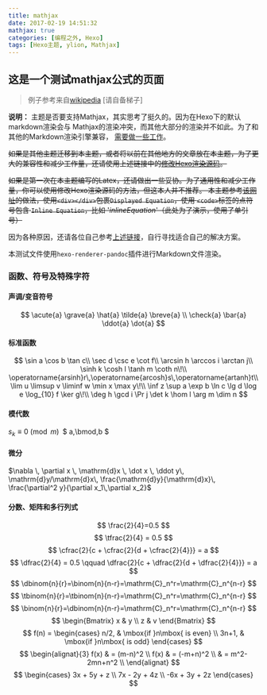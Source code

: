 ```yaml
---
title: mathjax
date: 2017-02-19 14:51:32
mathjax: true
categories: [编程之外, Hexo]
tags: [Hexo主题, ylion, Mathjax]
---
```


## 这是一个测试mathjax公式的页面

> 例子参考来自[wikipedia](https://zh.wikipedia.org/wiki/Help:%E6%95%B0%E5%AD%A6%E5%85%AC%E5%BC%8F) [请自备梯子]

**说明：** 主题是否要支持Mathjax，其实思考了挺久的。因为在Hexo下的默认markdown渲染会与
Mathjax的渲染冲突，而其他大部分的渲染并不如此。为了和其他的Markdown渲染引擎兼容，
[需要做一些工作](http://shomy.top/2016/10/22/hexo-markdown-mathjax/)。

~~如果是其他主题迁移到本主题，或者将以前在其他地方的文章放在本主题，为了更大的兼容性和减少工作量，还请使用上述链接中的[修改Hexo渲染源码](http://shomy.top/2016/10/22/hexo-markdown-mathjax/#修改hexo渲染源码)。~~

~~如果是第一次在本主题编写的Latex，还请做出一些妥协。为了通用性和减少工作量，你可以使用修改Hexo渲染源码的方法，但这本人并不推荐。
本主题参考[该网址](http://gohugo.io/tutorials/mathjax/)的做法，使用`<div></div>`包裹`Displayed Equation`，使用
`<code>`标签的点符号包含 `Inline Equation`，比如 '$inline Equation$'（此处为了演示，使用了单引号）~~

因为各种原因，还请各位自己参考[上述链接](http://shomy.top/2016/10/22/hexo-markdown-mathjax/)，自行寻找适合自己的解决方案。

本测试文件使用`hexo-renderer-pandoc`插件进行Markdown文件渲染。



### 函数、符号及特殊字符

#### 声调/变音符号


$$
\acute{a} \grave{a} \hat{a} \tilde{a} \breve{a}
\\
\check{a} \bar{a} \ddot{a} \dot{a}
$$



#### 标准函数


$$
\sin a \cos b \tan c\\
\sec d \csc e \cot f\\
\arcsin h \arccos i \arctan j\\
\sinh k \cosh l \tanh m \coth n\!\\
\operatorname{arsinh}r\,\operatorname{arcosh}s\,\operatorname{artanh}t\\
\lim u \limsup v \liminf w \min x \max y\!\\
\inf z \sup a \exp b \ln c \lg d \log e \log_{10} f \ker g\!\\
\deg h \gcd i \Pr j \det k \hom l \arg m \dim n
$$


#### 模代数

$s_k \equiv 0 \pmod{m}$` `$ a\,\bmod\,b $

#### 微分
$\nabla \, \partial x \, \mathrm{d}x \, \dot x \, \ddot y\, \mathrm{d}y/\mathrm{d}x\, \frac{\mathrm{d}y}{\mathrm{d}x}\, \frac{\partial^2 y}{\partial x_1\,\partial x_2}$

#### 分数、矩阵和多行列式

$$
\frac{2}{4}=0.5
$$
$$
\tfrac{2}{4} = 0.5
$$
$$
\cfrac{2}{c + \cfrac{2}{d + \cfrac{2}{4}}} = a
$$
$$
\dfrac{2}{4} = 0.5 \qquad \dfrac{2}{c + \dfrac{2}{d + \dfrac{2}{4}}} = a
$$
$$
\dbinom{n}{r}=\binom{n}{n-r}=\mathrm{C}_n^r=\mathrm{C}_n^{n-r}
$$
$$
\tbinom{n}{r}=\tbinom{n}{n-r}=\mathrm{C}_n^r=\mathrm{C}_n^{n-r}
$$
$$
\binom{n}{r}=\dbinom{n}{n-r}=\mathrm{C}_n^r=\mathrm{C}_n^{n-r}
$$
$$
\begin{Bmatrix}
x & y \\
z & v
\end{Bmatrix}
$$
$$
f(n) =
\begin{cases}
n/2,  & \mbox{if }n\mbox{ is even} \\
3n+1, & \mbox{if }n\mbox{ is odd}
\end{cases}
$$
$$
\begin{alignat}{3}
f(x) & = (m-n)^2 \\
f(x) & = (-m+n)^2 \\
& = m^2-2mn+n^2 \\
\end{alignat}
$$
$$
\begin{cases}
3x + 5y +  z \\
7x - 2y + 4z \\
-6x + 3y + 2z
\end{cases}
$$